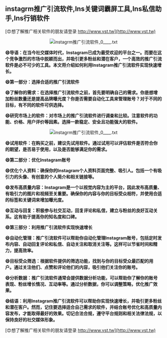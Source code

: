 ## **instagrm推广引流软件,Ins关键词霸屏工具,Ins私信助手,Ins行销软件**

[😍想了解推广相关软件的朋友请登录 http://www.vst.tw](http://www.vst.tw)

 <center><img src="https://vst.tw/MP4/tuiguang/png/5.png" alt="instagrm推广引流软件_0____.txt"></center>

**😄导语：在当今社交媒体时代，Instagram已成为最受欢迎的平台之一。而要在这个竞争激烈的市场中脱颖而出，并吸引更多粉丝和潜在客户，一个高效的推广引流软件是必不可少的工具。本文将介绍如何利用Instagram推广引流软件实现快速增长。**

**😄第一部分：选择合适的推广引流软件**

**😄了解你的需求：在选择推广引流软件之前，首先要明确自己的需求。你是想增加粉丝数量还是提高品牌曝光度？你是否需要自动化工具来管理账号？对于不同的目标，有不同的软件可供选择。**

**😄研究市场上的软件：对市场上的推广引流软件进行调查和比较。注意软件的功能、价格、用户评价等因素。选择一款稳定、安全且功能强大的软件。**

 <center><img src="https://vst.tw/MP4/tuiguang/png/2.png" alt="instagrm推广引流软件_0____.txt"></center>

**😄试用软件：在购买之前，建议先试用软件。通过试用可以评估软件是否符合你的期望，是否易于使用，以及是否能够满足你的需求。**

**😄第二部分：优化Instagram账号**

**😄优化个人资料：确保你的Instagram个人资料页面完整、吸引人。包括一个有吸引力的头像、有创意的个人简介和相关链接等。**

**😄发布高质量内容：Instagram是一个以视觉内容为主的平台，因此发布高质量、有吸引力的图片和视频至关重要。确保你的内容与你的目标受众相符，并使用合适的标签和关键词来增加曝光度。**

**😄互动与回复：积极参与社交互动，回复评论和私信，建立与粉丝的良好互动关系。这有助于提高你的知名度和口碑。**

**😄第三部分：利用推广引流软件实现快速增长**

**😄自动化管理：推广引流软件可以帮助你自动化管理Instagram账号，包括定时发布内容、自动回复评论和私信、自动关注和取消关注等。这样可以节省时间和精力，提高效率。**

**😄目标受众筛选：根据软件提供的筛选功能，找到与你的目标受众最匹配的用户。通过关注他们、点赞和评论他们的内容，吸引他们关注你的账号。**

**😄分析数据：推广引流软件通常会提供数据分析功能，可以帮助你了解你的账号表现、粉丝增长情况、互动率等。通过分析数据，你可以调整策略，优化推广效果。**

**😄结语：利用Instagram推广引流软件可以帮助你实现快速增长，并吸引更多粉丝和潜在客户。然而，记住要选择适合自己需求的软件，并结合账号优化和高质量内容发布，才能取得最好的效果。切记合法合规，遵守平台规则和相关法律法规，以保持良好的社交媒体形象。**

[😍想了解推广相关软件的朋友请登录 http://www.vst.tw](http://www.vst.tw)



